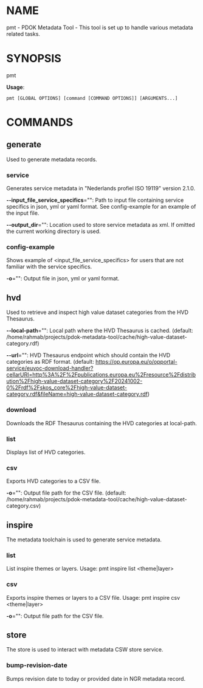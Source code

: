 # NAME

pmt - PDOK Metadata Tool - This tool is set up to handle various metadata related tasks.

# SYNOPSIS

pmt

**Usage**:

```
pmt [GLOBAL OPTIONS] [command [COMMAND OPTIONS]] [ARGUMENTS...]
```

# COMMANDS

## generate

Used to generate metadata records.

### service

Generates service metadata in "Nederlands profiel ISO 19119" version 2.1.0.

**--input_file_service_specifics**="": Path to input file containing service specifics in json, yml or yaml format. See config-example for an example of the input file.

**--output_dir**="": Location used to store service metadata as xml. If omitted the current working directory is used.

### config-example

Shows example of <input_file_service_specifics> for users that are not familiar with the service specifics.

**-o**="": Output file in json, yml or yaml format.

## hvd

Used to retrieve and inspect high value dataset categories from the HVD Thesaurus.

**--local-path**="": Local path where the HVD Thesaurus is cached. (default: /home/rahmab/projects/pdok-metadata-tool/cache/high-value-dataset-category.rdf)

**--url**="": HVD Thesaurus endpoint which should contain the HVD categories as RDF format. (default: https://op.europa.eu/o/opportal-service/euvoc-download-handler?cellarURI=http%3A%2F%2Fpublications.europa.eu%2Fresource%2Fdistribution%2Fhigh-value-dataset-category%2F20241002-0%2Frdf%2Fskos_core%2Fhigh-value-dataset-category.rdf&fileName=high-value-dataset-category.rdf)

### download

Downloads the RDF Thesaurus containing the HVD categories at local-path.

### list

Displays list of HVD categories.

### csv

Exports HVD categories to a CSV file.

**-o**="": Output file path for the CSV file. (default: /home/rahmab/projects/pdok-metadata-tool/cache/high-value-dataset-category.csv)

## inspire

The metadata toolchain is used to generate service metadata.

### list

List inspire themes or layers. Usage: pmt inspire list <theme|layer>

### csv

Exports inspire themes or layers to a CSV file. Usage: pmt inspire csv <theme|layer>

**-o**="": Output file path for the CSV file.

## store

The store is used to interact with metadata CSW store service.

### bump-revision-date

Bumps revision date to today or provided date in NGR metadata record.
